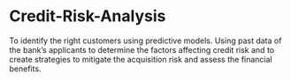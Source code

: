 # Credit-Risk-Analysis
To identify the right customers using predictive models. Using past data of the bank’s applicants to determine the factors affecting credit risk and to create strategies to mitigate the acquisition risk and assess the financial benefits.
